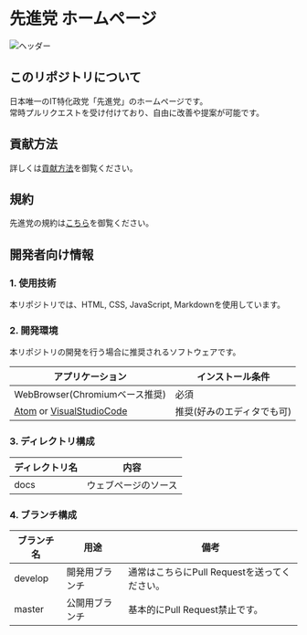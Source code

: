 # 先進党 ホームページ

![ヘッダー](https://github.com/senshintou/web-site/blob/master/docs/images/mainImg.jpg?raw=true)

## このリポジトリについて

日本唯一のIT特化政党「先進党」のホームページです。      
常時プルリクエストを受け付けており、自由に改善や提案が可能です。

## 貢献方法

詳しくは[貢献方法](./docs/CONTRIBUTING.md)を御覧ください。

<!--

## 行動原則

詳しくは[行動原則]()を御覧ください。

-->

## 規約

先進党の規約は[こちら](https://github.com/senshintou/Terms)を御覧ください。

## 開発者向け情報

### 1. 使用技術

本リポジトリでは、HTML, CSS, JavaScript, Markdownを使用しています。

### 2. 開発環境

本リポジトリの開発を行う場合に推奨されるソフトウェアです。

|アプリケーション|インストール条件|
|-|-|
|WebBrowser(Chromiumベース推奨)|必須|
|[Atom](https://atom.io/) or [VisualStudioCode](https://azure.microsoft.com/ja-jp/products/visual-studio-code/)|推奨(好みのエディタでも可)|

### 3. ディレクトリ構成

|ディレクトリ名|内容|
|-|-|
|docs|ウェブページのソース|

### 4. ブランチ構成

|ブランチ名|用途|備考|
|-|-|-|
|develop|開発用ブランチ|通常はこちらにPull Requestを送ってください。|
|master|公開用ブランチ|基本的にPull Request禁止です。|

